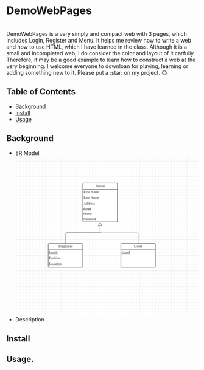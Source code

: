 # DemoWebPages
<br>DemoWebPages is a very simply and compact web with 3 pages, which includes Login, Register and Menu. It helps me review how to write a web and how to use HTML, which I have learned in the class. Although it is a small and incompleted web, I do consider the color and layout of it carfully. Therefore, it may be a good example to learn how to construct a web at the very beginning. I welcome everyone to downloan for playing, learning or adding something new to it. Please put a \:star: on my project. :blush:
## Table of Contents
- [Background](#background) 
- [Install](#install)
- [Usage](#usage)
## Background
* ER Model 
![image](https://github.com/LangqingZou/DemoWebPages/blob/master/ER.png)
* Description
## Install
## Usage. 
